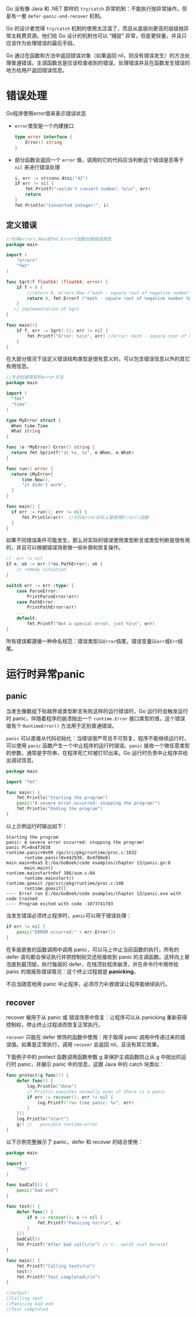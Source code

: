 Go 没有像 Java 和 .NET 那样的 `try/catch` 异常机制：不能执行抛异常操作。但是有一套 `defer-panic-and-recover` 机制。

Go 的设计者觉得 `try/catch` 机制的使用太泛滥了，而且从底层向更高的层级抛异常太耗费资源。他们给 Go 设计的机制也可以 “捕捉” 异常，但是更轻量，并且只应该作为处理错误的最后手段。

Go 通过在函数和方法中返回错误对象（如果返回 nil，则没有错误发生）的方法处理普通错误。主调函数总是应该检查收到的错误，处理错误并且在函数发生错误的地方给用户返回错误信息。





# 错误处理

Go程序使用error值来表示错误状态

+ `error`类型是一个内建接口

  ```go
  type error interface {
      Error() string
  }
  ```

+ 部分函数会返回一个 `error` 值，调用的它的代码应当判断这个错误是否等于 `nil` 来进行错误处理

  ```go
  i, err := strconv.Atoi("42")
  if err != nil {
      fmt.Printf("couldn't convert number: %v\n", err)
      return
  }
  fmt.Println("Converted integer:", i)
  ```

  
## 定义错误

```go
//利用errors.New或fmt.Errorf函数创建错误类型
package main

import (
	"errors"
	"fmt"
)

func Sqrt(f float64) (float64, error) {
	if f < 0 {
		//return 0, errors.New ("math - square root of negative number")
        return 0, fmt.Errorf ("math - square root of negative number %g", f)
	}
   // implementation of Sqrt
}

func main(){
    if f, err := Sqrt(-1); err != nil {
		fmt.Printf("Error: %s\n", err) //Error: math - square root of negative number
    }
}
```



在大部分情况下自定义错误结构类型是很有意义的，可以包含错误信息以外的其它有用信息。


  ```go
//手动创建类型的error方法
package main

import (
    "fmt"
    "time"
)

type MyError struct {
    When time.Time
    What string
}

func (e *MyError) Error() string {
    return fmt.Sprintf("at %v, %s", e.When, e.What)
}

func run() error {
    return &MyError{
        time.Now(),
        "it didn't work",
    }
}

func main() {
    if err := run(); err != nil {
        fmt.Println(err)  //打印error实际上是调用Error()函数
    }
}

  ```

  

如果不同错误条件可能发生，那么对实际的错误使用类型断言或类型判断是很有用的，并且可以根据错误场景做一些补救和恢复操作。

```go
//  err != nil
if e, ok := err.(*os.PathError); ok {
	// remedy situation
}
```

```go
switch err := err.(type) {
	case ParseError:
		PrintParseError(err)
	case PathError:
		PrintPathError(err)
	...
	default:
		fmt.Printf("Not a special error, just %s\n", err)
}
```



所有错误都遵循一种命名规范：错误类型以`Error`结尾，错误变量以`err`或`Err`结尾。





# 运行时异常panic

## panic

当发生像数组下标越界或类型断言失败这样的运行错误时，Go 运行时会触发运行时 panic，伴随着程序的崩溃抛出一个 `runtime.Error` 接口类型的值，这个错误值有个 `RuntimeError()` 方法用于区别普通错误。

`panic` 可以直接从代码初始化：当错误很严苛且不可恢复，程序不能继续运行时，可以使用 `panic` 函数产生一个中止程序的运行时错误。`panic` 接收一个做任意类型的参数，通常是字符串，在程序死亡时被打印出来。Go 运行时负责中止程序并给出调试信息。

```go
package main

import "fmt"

func main() {
	fmt.Println("Starting the program")
	panic("A severe error occurred: stopping the program!")
	fmt.Println("Ending the program")
}
```

以上示例运行时输出如下：

```
Starting the program
panic: A severe error occurred: stopping the program!
panic PC=0x4f3038
runtime.panic+0x99 /go/src/pkg/runtime/proc.c:1032
       runtime.panic(0x442938, 0x4f08e8)
main.main+0xa5 E:/Go/GoBoek/code examples/chapter 13/panic.go:8
       main.main()
runtime.mainstart+0xf 386/asm.s:84
       runtime.mainstart()
runtime.goexit /go/src/pkg/runtime/proc.c:148
       runtime.goexit()
---- Error run E:/Go/GoBoek/code examples/chapter 13/panic.exe with code Crashed
---- Program exited with code -1073741783
```

当发生错误必须终止程序时，`panic`可以用于错误处理：

```go
if err != nil {
	panic("ERROR occurred:" + err.Error())
}
```



在多层嵌套的函数调用中调用 panic，可以马上中止当前函数的执行，所有的 defer 语句都会保证执行并把控制权交还给接收到 panic 的主调函数。这样向上冒泡直到最顶层，执行每层的 defer，在栈顶处程序崩溃，并在命令行中用传给 panic 的值报告错误情况：这个终止过程就是 **panicking**。

不应当随意地用 panic 中止程序，必须尽力补救错误让程序能继续执行。



## recover

recover 被用于从 panic 或 错误场景中恢复：让程序可以从 panicking 重新获得控制权，停止终止过程进而恢复正常执行。

`recover` 只能在 defer 修饰的函数中使用：用于取得 panic 调用中传递过来的错误值。如果是正常执行，调用 `recover` 会返回 nil，且没有其它效果。

下面例子中的 protect 函数调用函数参数 g 来保护主调函数防止从 g 中抛出的运行时 panic，并展示 panic 中的信息，这跟 Java 中的 catch 块类似：

```go
func protect(g func()) {
	defer func() {
		log.Println("done")
		// Println executes normally even if there is a panic
		if err := recover(); err != nil {
			log.Printf("run time panic: %v", err)
		}
	}()
	log.Println("start")
	g() //   possible runtime-error
}
```

以下示例完整展示了 panic，defer 和 recover 的结合使用：

```go
package main

import (
	"fmt"
)

func badCall() {
	panic("bad end")
}

func test() {
	defer func() {
		if e := recover(); e != nil {
			fmt.Printf("Panicing %s\r\n", e)
		}
	}()
	badCall()
	fmt.Printf("After bad call\r\n") // <-- wordt niet bereikt
}

func main() {
	fmt.Printf("Calling test\r\n")
	test()
	fmt.Printf("Test completed\r\n")
}

//output:
//Calling test
//Panicing bad end
//Test completed
```

